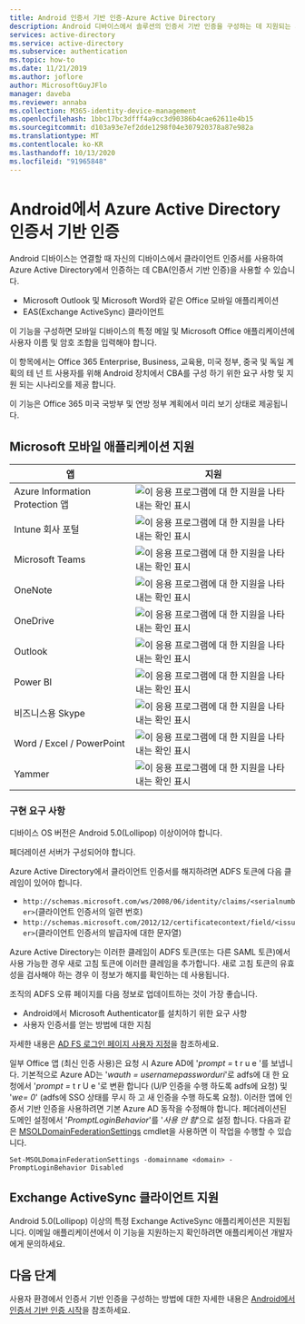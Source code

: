 ```yaml
---
title: Android 인증서 기반 인증-Azure Active Directory
description: Android 디바이스에서 솔루션의 인증서 기반 인증을 구성하는 데 지원되는 시나리오 및 요구 사항에 대한 자세한 정보
services: active-directory
ms.service: active-directory
ms.subservice: authentication
ms.topic: how-to
ms.date: 11/21/2019
ms.author: joflore
author: MicrosoftGuyJFlo
manager: daveba
ms.reviewer: annaba
ms.collection: M365-identity-device-management
ms.openlocfilehash: 1bbc17bc3dfff4a9cc3d90386b4cae62611e4b15
ms.sourcegitcommit: d103a93e7ef2dde1298f04e307920378a87e982a
ms.translationtype: MT
ms.contentlocale: ko-KR
ms.lasthandoff: 10/13/2020
ms.locfileid: "91965848"
---
```

# <a name="azure-active-directory-certificate-based-authentication-on-android"></a>Android에서 Azure Active Directory 인증서 기반 인증

Android 디바이스는 연결할 때 자신의 디바이스에서 클라이언트 인증서를 사용하여 Azure Active Directory에서 인증하는 데 CBA(인증서 기반 인증)을 사용할 수 있습니다.

* Microsoft Outlook 및 Microsoft Word와 같은 Office 모바일 애플리케이션
* EAS(Exchange ActiveSync) 클라이언트

이 기능을 구성하면 모바일 디바이스의 특정 메일 및 Microsoft Office 애플리케이션에 사용자 이름 및 암호 조합을 입력해야 합니다.

이 항목에서는 Office 365 Enterprise, Business, 교육용, 미국 정부, 중국 및 독일 계획의 테 넌 트 사용자를 위해 Android 장치에서 CBA를 구성 하기 위한 요구 사항 및 지원 되는 시나리오를 제공 합니다.

이 기능은 Office 365 미국 국방부 및 연방 정부 계획에서 미리 보기 상태로 제공됩니다.

## <a name="microsoft-mobile-applications-support"></a>Microsoft 모바일 애플리케이션 지원

| 앱 | 지원 |
| --- | --- |
| Azure Information Protection 앱 |![이 응용 프로그램에 대 한 지원을 나타내는 확인 표시][1] |
| Intune 회사 포털 |![이 응용 프로그램에 대 한 지원을 나타내는 확인 표시][1] |
| Microsoft Teams |![이 응용 프로그램에 대 한 지원을 나타내는 확인 표시][1] |
| OneNote |![이 응용 프로그램에 대 한 지원을 나타내는 확인 표시][1] |
| OneDrive |![이 응용 프로그램에 대 한 지원을 나타내는 확인 표시][1] |
| Outlook |![이 응용 프로그램에 대 한 지원을 나타내는 확인 표시][1] |
| Power BI |![이 응용 프로그램에 대 한 지원을 나타내는 확인 표시][1] |
| 비즈니스용 Skype |![이 응용 프로그램에 대 한 지원을 나타내는 확인 표시][1] |
| Word / Excel / PowerPoint |![이 응용 프로그램에 대 한 지원을 나타내는 확인 표시][1] |
| Yammer |![이 응용 프로그램에 대 한 지원을 나타내는 확인 표시][1] |

### <a name="implementation-requirements"></a>구현 요구 사항

디바이스 OS 버전은 Android 5.0(Lollipop) 이상이어야 합니다.

페더레이션 서버가 구성되어야 합니다.

Azure Active Directory에서 클라이언트 인증서를 해지하려면 ADFS 토큰에 다음 클레임이 있어야 합니다.

* `http://schemas.microsoft.com/ws/2008/06/identity/claims/<serialnumber>`(클라이언트 인증서의 일련 번호)
* `http://schemas.microsoft.com/2012/12/certificatecontext/field/<issuer>`(클라이언트 인증서의 발급자에 대한 문자열)

Azure Active Directory는 이러한 클레임이 ADFS 토큰(또는 다른 SAML 토큰)에서 사용 가능한 경우 새로 고침 토큰에 이러한 클레임을 추가합니다. 새로 고침 토큰의 유효성을 검사해야 하는 경우 이 정보가 해지를 확인하는 데 사용됩니다.

조직의 ADFS 오류 페이지를 다음 정보로 업데이트하는 것이 가장 좋습니다.

* Android에서 Microsoft Authenticator를 설치하기 위한 요구 사항
* 사용자 인증서를 얻는 방법에 대한 지침

자세한 내용은 [AD FS 로그인 페이지 사용자 지정](/previous-versions/windows/it-pro/windows-server-2012-R2-and-2012/dn280950(v=ws.11))을 참조하세요.

일부 Office 앱 (최신 인증 사용)은 요청 시 Azure AD에 '*prompt =* t r u e '를 보냅니다. 기본적으로 Azure AD는 '*wauth = usernamepassworduri*'로 adfs에 대 한 요청에서 '*prompt =* t r U e '로 변환 합니다 (U/P 인증을 수행 하도록 adfs에 요청) 및 '*we= 0*' (adfs에 SSO 상태를 무시 하 고 새 인증을 수행 하도록 요청). 이러한 앱에 인증서 기반 인증을 사용하려면 기본 Azure AD 동작을 수정해야 합니다. 페더레이션된 도메인 설정에서 '*PromptLoginBehavior*'를 '*사용 안 함*'으로 설정 합니다.
다음과 같은 [MSOLDomainFederationSettings](/powershell/module/msonline/set-msoldomainfederationsettings?view=azureadps-1.0) cmdlet을 사용하면 이 작업을 수행할 수 있습니다.

`Set-MSOLDomainFederationSettings -domainname <domain> -PromptLoginBehavior Disabled`

## <a name="exchange-activesync-clients-support"></a>Exchange ActiveSync 클라이언트 지원

Android 5.0(Lollipop) 이상의 특정 Exchange ActiveSync 애플리케이션은 지원됩니다. 이메일 애플리케이션에서 이 기능을 지원하는지 확인하려면 애플리케이션 개발자에게 문의하세요.

## <a name="next-steps"></a>다음 단계

사용자 환경에서 인증서 기반 인증을 구성하는 방법에 대한 자세한 내용은 [Android에서 인증서 기반 인증 시작](active-directory-certificate-based-authentication-get-started.md)을 참조하세요.

<!--Image references-->
[1]: ./media/active-directory-certificate-based-authentication-android/ic195031.png